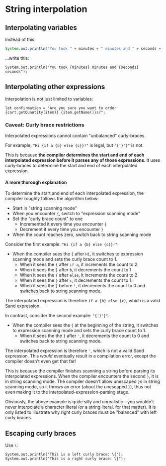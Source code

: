 # String interpolation

## Interpolating variables

Instead of this:

```java
System.out.println("You took " + minutes + " minutes and " + seconds + " seconds");
```

...write this:

```sand
System.out.println("You took {minutes} minutes and {seconds} seconds");
```

## Interpolating other expressions

Interpolation is not just limited to variables:

```sand
let confirmation = "Are you sure you want to order {cart.getQuantity(item)} {item.getName()}s?";
```

### Caveat: Curly brace restrictions

Interpolated expressions cannot contain "unbalanced" curly-braces.

For example, `"Hi {if a {b} else {c}}!"` is legal, but `"{'}'}"` is not.

This is because **the compiler determines the start and end of each interpolated expression before it parses any of those expressions**.
It uses curly-braces to determine the start and end of each interpolated expression.

#### A more thorough explanation

To determine the start and end of each interpolated expression, the compiler roughly follows the algorithm below:

- Start in "string scanning mode"
- When you encounter `{`, switch to "expression scanning mode"
- Set the "curly brace count" to one
  - Incremented it every time you encounter `{`
  - Decrement it every time you encounter `}`
- When the count reaches zero, switch back to string scanning mode

Consider the first example: `"Hi {if a {b} else {c}}!"`.

- When the compiler sees the `{` after `Hi`, it switches to expression scanning mode and sets the curly brace count to 1.
  - When it sees the `{` after `if a`, it increments the count to 2.
  - When it sees the `}` after `b`, it decrements the count to 1.
  - When it sees the `{` after `else`, it increments the count to 2.
  - When it sees the `}` after `c`, it decrements the count to 1.
  - When it sees the `}` before `!`, it decrements the count to 0 and switches back to string scanning mode.

The interpolated expression is therefore `if a {b} else {c}`, which is a valid Sand expression.

In contrast, consider the second example: `"{'}'}"`.

- When the compiler sees the `{` at the beginning of the string, it switches to expression scanning mode and sets the curly brace count to 1.
  - When it sees the the `}` after `'`, it decrements the count to 0 and switches back to string scanning mode.

The interpolated expression is therefore `'`, which is not a valid Sand expression.
This _would_ eventually result in a compilation error, except the compiler doesn't even get that far!

This is because the compiler finishes scanning a string before parsing its interpolated expressions.
When the compiler encounters the second `}`, it is in string scanning mode.
The compiler doesn't allow unescaped `}`s in string scanning mode, so it throws an error (about the unescaped `}`), thus not even making it to the interpolated-expression-parsing stage.

Obviously, the above example is quite silly and unrealistic—you wouldn't never interpolate a character literal (or a string literal, for that matter).
It is only listed to illustrate why right curly braces must be "balanced" with left curly braces.

## Escaping curly braces

Use `\`:

```sand
System.out.println("This is a left curly brace: \{");
System.out.println("This is a right curly brace: \}");
```
